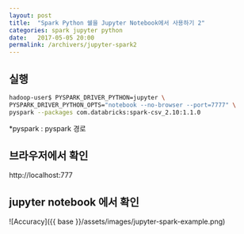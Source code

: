 ```yaml
---
layout: post
title:  "Spark Python 쉘을 Jupyter Notebook에서 사용하기 2"
categories: spark jupyter python
date:   2017-05-05 20:00
permalink: /archivers/jupyter-spark2
---
```


## 실행

```bash
hadoop-user$ PYSPARK_DRIVER_PYTHON=jupyter \
PYSPARK_DRIVER_PYTHON_OPTS="notebook --no-browser --port=7777" \
pyspark --packages com.databricks:spark-csv_2.10:1.1.0
```

*pyspark : pyspark 경로


## 브라우저에서 확인

http://localhost:777

## jupyter notebook 에서 확인

![Accuracy]({{ base }}/assets/images/jupyter-spark-example.png)